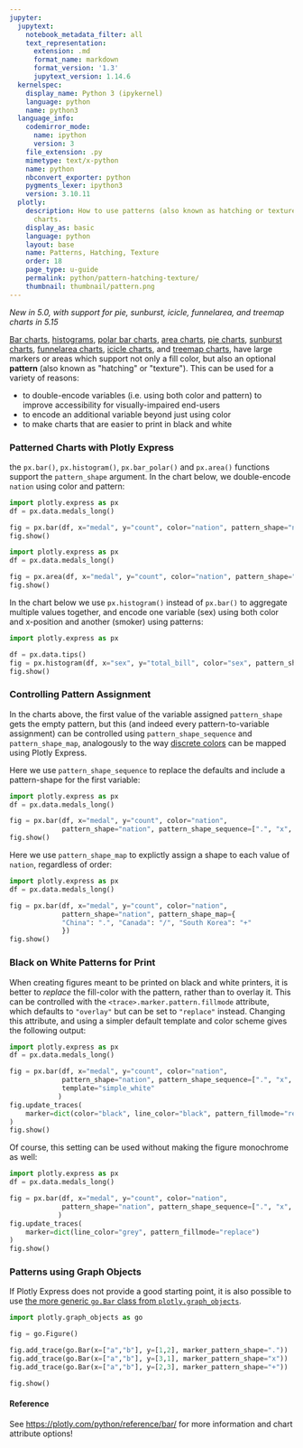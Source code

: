 ```yaml
---
jupyter:
  jupytext:
    notebook_metadata_filter: all
    text_representation:
      extension: .md
      format_name: markdown
      format_version: '1.3'
      jupytext_version: 1.14.6
  kernelspec:
    display_name: Python 3 (ipykernel)
    language: python
    name: python3
  language_info:
    codemirror_mode:
      name: ipython
      version: 3
    file_extension: .py
    mimetype: text/x-python
    name: python
    nbconvert_exporter: python
    pygments_lexer: ipython3
    version: 3.10.11
  plotly:
    description: How to use patterns (also known as hatching or texture) with bar
      charts.
    display_as: basic
    language: python
    layout: base
    name: Patterns, Hatching, Texture
    order: 18
    page_type: u-guide
    permalink: python/pattern-hatching-texture/
    thumbnail: thumbnail/pattern.png
---
```


*New in 5.0, with support for pie, sunburst, icicle, funnelarea, and treemap charts in 5.15*

[Bar charts](/python/bar-charts/), [histograms](/python/histograms/), [polar bar charts](/python/wind-rose-charts/), [area charts](/python/filled-area-plots/), [pie charts](/python/pie-charts), [sunburst charts](/python/sunburst-charts), [funnelarea charts](/python/funnel-charts), [icicle charts](/python/icicle-charts/), and [treemap charts](/python/treemaps), have large markers or areas which support not only a fill color, but also an optional **pattern** (also known as "hatching" or "texture"). This can be used for a variety of reasons:

* to double-encode variables (i.e. using both color and pattern) to improve accessibility for visually-impaired end-users
* to encode an additional variable beyond just using color
* to make charts that are easier to print in black and white


### Patterned Charts with Plotly Express

the `px.bar()`, `px.histogram()`, `px.bar_polar()` and `px.area()` functions support the `pattern_shape` argument. In the chart below, we double-encode `nation` using color and pattern:

```python
import plotly.express as px
df = px.data.medals_long()

fig = px.bar(df, x="medal", y="count", color="nation", pattern_shape="nation")
fig.show()
```

```python
import plotly.express as px
df = px.data.medals_long()

fig = px.area(df, x="medal", y="count", color="nation", pattern_shape="nation")
fig.show()
```

In the chart below we use `px.histogram()` instead of `px.bar()` to aggregate multiple values together, and encode one variable (sex) using both color and x-position and another (smoker) using patterns:

```python
import plotly.express as px

df = px.data.tips()
fig = px.histogram(df, x="sex", y="total_bill", color="sex", pattern_shape="smoker")
fig.show()
```

### Controlling Pattern Assignment

In the charts above, the first value of the variable assigned `pattern_shape` gets the empty pattern, but this (and indeed every pattern-to-variable assignment) can be controlled using `pattern_shape_sequence` and `pattern_shape_map`, analogously to the way [discrete colors](/python/discrete-color/) can be mapped using Plotly Express.

Here we use `pattern_shape_sequence` to replace the defaults and include a pattern-shape for the first variable:

```python
import plotly.express as px
df = px.data.medals_long()

fig = px.bar(df, x="medal", y="count", color="nation",
             pattern_shape="nation", pattern_shape_sequence=[".", "x", "+"])
fig.show()
```

Here we use `pattern_shape_map` to explictly assign a shape to each value of `nation`, regardless of order:

```python
import plotly.express as px
df = px.data.medals_long()

fig = px.bar(df, x="medal", y="count", color="nation",
             pattern_shape="nation", pattern_shape_map={
             "China": ".", "Canada": "/", "South Korea": "+"
             })
fig.show()
```

### Black on White Patterns for Print

When creating figures meant to be printed on black and white printers, it is better to *replace* the fill-color with the pattern, rather than to overlay it. This can be controlled with the `<trace>.marker.pattern.fillmode` attribute, which defaults to `"overlay"` but can be set to `"replace"` instead. Changing this attribute, and using a simpler default template and color scheme gives the following output:

```python
import plotly.express as px
df = px.data.medals_long()

fig = px.bar(df, x="medal", y="count", color="nation",
             pattern_shape="nation", pattern_shape_sequence=[".", "x", "+"],
             template="simple_white"
            )
fig.update_traces(
    marker=dict(color="black", line_color="black", pattern_fillmode="replace")
)
fig.show()
```

Of course, this setting can be used without making the figure monochrome as well:

```python
import plotly.express as px
df = px.data.medals_long()

fig = px.bar(df, x="medal", y="count", color="nation",
             pattern_shape="nation", pattern_shape_sequence=[".", "x", "+"],
            )
fig.update_traces(
    marker=dict(line_color="grey", pattern_fillmode="replace")
)
fig.show()
```

### Patterns using Graph Objects

If Plotly Express does not provide a good starting point, it is also possible to use [the more generic `go.Bar` class from `plotly.graph_objects`](/python/graph-objects/).

```python
import plotly.graph_objects as go

fig = go.Figure()

fig.add_trace(go.Bar(x=["a","b"], y=[1,2], marker_pattern_shape="."))
fig.add_trace(go.Bar(x=["a","b"], y=[3,1], marker_pattern_shape="x"))
fig.add_trace(go.Bar(x=["a","b"], y=[2,3], marker_pattern_shape="+"))

fig.show()
```

#### Reference

See https://plotly.com/python/reference/bar/ for more information and chart attribute options!
